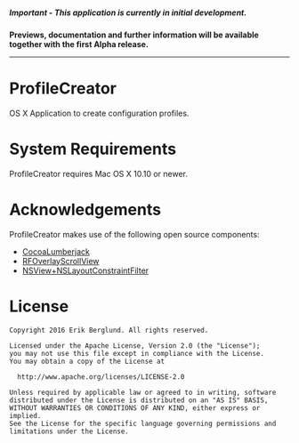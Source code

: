 ##### Important - This application is currently in initial development.
**Previews, documentation and further information will be available together with the first Alpha release.**
___

# ProfileCreator
OS X Application to create configuration profiles.

# System Requirements
ProfileCreator requires Mac OS X 10.10 or newer.

# Acknowledgements

ProfileCreator makes use of the following open source components:

* [CocoaLumberjack](https://github.com/CocoaLumberjack/CocoaLumberjack)
* [RFOverlayScrollView](https://github.com/rheinfabrik/RFOverlayScrollView)
* [NSView+NSLayoutConstraintFilter](https://github.com/iluuu1994/ITSearchField/blob/8c4350bf7422a4d9d6a1ee4de6dccfd8d41d52e4/Expanding%20Search/Expanding%20Search/NSView%2BNSLayoutConstraintFilter.h)

# License
    Copyright 2016 Erik Berglund. All rights reserved.
    
    Licensed under the Apache License, Version 2.0 (the "License");
    you may not use this file except in compliance with the License.
    You may obtain a copy of the License at
    
      http://www.apache.org/licenses/LICENSE-2.0
    
    Unless required by applicable law or agreed to in writing, software
    distributed under the License is distributed on an "AS IS" BASIS,
    WITHOUT WARRANTIES OR CONDITIONS OF ANY KIND, either express or implied.
    See the License for the specific language governing permissions and
    limitations under the License.
